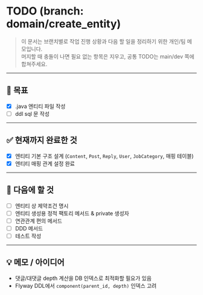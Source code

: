 # TODO (branch: domain/create_entity)

> 이 문서는 브랜치별로 작업 진행 상황과 다음 할 일을 정리하기 위한 개인/팀 메모입니다.  
> 머지할 때 충돌이 나면 필요 없는 항목은 지우고, 공통 TODO는 main/dev 쪽에 합쳐주세요.

---

## 📝 목표
- [x] .java 엔티티 파일 작성
- [ ] ddl sql 문 작성

---

## ✅ 현재까지 완료한 것
- [x] 엔티티 기본 구조 설계 (`Content`, `Post`, `Reply`, `User`, `JobCategory`, 매핑 테이블)
- [x] 엔티티 매핑 관계 설정 완료 

---

## 📝 다음에 할 것
- [ ] 엔티티 상 제약조건 명시
- [ ] 엔티티 생성용 정적 팩토리 메서드 & private 생성자
- [ ] 연관관계 편의 메서드
- [ ] DDD 메서드
- [ ] 테스트 작성

---

## 💡 메모 / 아이디어
- 댓글/대댓글 depth 계산을 DB 인덱스로 최적화할 필요가 있음
- Flyway DDL에서 `component(parent_id, depth)` 인덱스 고려
